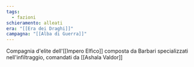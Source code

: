 ```yaml
---
tags:
  - fazioni
schieramento: alleati
era: "[[Era dei Draghi]]"
campagna: "[[Alba di Guerra]]"
---
```


Compagnia d'elite dell'[[Impero Elfico]] composta da Barbari specializzati nell'infiltraggio, comandati da [[Ashala Valdor]]